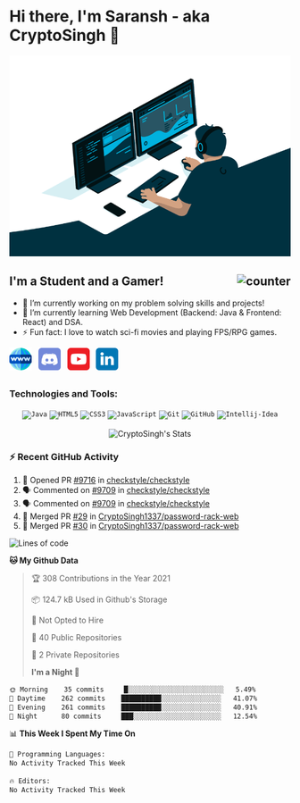 # Hi there, I'm Saransh - aka CryptoSingh 👋

<div align="center">
<img src="https://github.com/CryptoSingh1337/CryptoSingh1337/blob/master/icons/code.gif" height="360px" width="640px" alt="gif"/>
</div>

## I'm a Student and a Gamer!<img src="https://komarev.com/ghpvc/?username=cryptosingh1337" alt="counter" align="right"/>

- 🔭 I’m currently working on my problem solving skills and projects!
- 🌱 I’m currently learning Web Development (Backend: Java & Frontend: React) and DSA.
- ⚡ Fun fact: I love to watch sci-fi movies and playing FPS/RPG games.

<a href="https://cryptosingh1337.github.io/" target="_blank"><img alt="website" height="40px" width="40px" src="./icons/world-wide-web.svg"/></a>&nbsp;&nbsp;
<a href="https://discord.gg/6efHuzv" target="_blank"><img alt="discord" height="40px" width="40px" src="https://raw.githubusercontent.com/edent/SuperTinyIcons/master/images/svg/discord.svg"/></a>&nbsp;&nbsp;
<a href="https://www.youtube.com/cryptosingh" target="_blank"><img alt="youtube" height="40px" width="40px" src="https://raw.githubusercontent.com/edent/SuperTinyIcons/master/images/svg/youtube.svg"/></a>&nbsp;&nbsp;
<a href="https://www.linkedin.com/in/saransh-kumar-2k19/" target="_blank"><img alt="linkedin" height="40px" width="40px" src="https://raw.githubusercontent.com/edent/SuperTinyIcons/master/images/svg/linkedin.svg"/></a>

##

### Technologies and Tools:

<div align="center">
<code><img alt="Java" height="40px" width="40px" src="https://raw.githubusercontent.com/tomchen/stack-icons/master/logos/java.svg" title="Java"/></code>
<code><img alt="HTML5" height="40px" width="40px" src="https://raw.githubusercontent.com/tomchen/stack-icons/master/logos/html-5.svg" title="HTML5"/></code>
<code><img alt="CSS3" height="40px" width="40px" src="https://raw.githubusercontent.com/tomchen/stack-icons/master/logos/css-3.svg" title="CSS3"/></code>
<code><img alt="JavaScript" height="40px" width="40px" src="https://raw.githubusercontent.com/tomchen/stack-icons/master/logos/bootstrap.svg" title="Bootstrap"/></code>
<code><img alt="Git" height="40px" width="40px" src="https://raw.githubusercontent.com/tomchen/stack-icons/master/logos/git-icon.svg" title="Git"/></code>
<code><img alt="GitHub" height="40px" width="40px" src="https://raw.githubusercontent.com/tomchen/stack-icons/master/logos/github-icon.svg" 
title="GitHub"/></code>
<code><img alt="Intellij-Idea" height="40px" width="40px" src="https://raw.githubusercontent.com/tomchen/stack-icons/master/logos/intellij-idea.svg" title="Intellij-IDEA"/></code>
</div>
<br>
<div align="center">
<img  alt="CryptoSingh's Stats" src="https://github-readme-stats-cryptosingh1337.vercel.app/api?username=CryptoSingh1337&show_icons=true&bg_color=FFFFFF&title_color=003140&icon_color=003140&text_color=0486AA" title="Stats"/>
</div>

### ⚡ Recent GitHub Activity

<!--START_SECTION:activity-->

1. 💪 Opened PR [#9716](https://github.com/checkstyle/checkstyle/pull/9716) in [checkstyle/checkstyle](https://github.com/checkstyle/checkstyle)
2. 🗣 Commented on [#9709](https://github.com/checkstyle/checkstyle/issues/9709) in [checkstyle/checkstyle](https://github.com/checkstyle/checkstyle)
3. 🗣 Commented on [#9709](https://github.com/checkstyle/checkstyle/issues/9709) in [checkstyle/checkstyle](https://github.com/checkstyle/checkstyle)
4. 🎉 Merged PR [#29](https://github.com/CryptoSingh1337/password-rack-web/pull/29) in [CryptoSingh1337/password-rack-web](https://github.com/CryptoSingh1337/password-rack-web)
5. 🎉 Merged PR [#30](https://github.com/CryptoSingh1337/password-rack-web/pull/30) in [CryptoSingh1337/password-rack-web](https://github.com/CryptoSingh1337/password-rack-web)
<!--END_SECTION:activity-->

<!--START_SECTION:waka-->

![Lines of code](https://img.shields.io/badge/From%20Hello%20World%20I%27ve%20Written-320716%20lines%20of%20code-blue)

**🐱 My Github Data**

> 🏆 308 Contributions in the Year 2021
>
> 📦 124.7 kB Used in Github's Storage
>
> 🚫 Not Opted to Hire
>
> 📜 40 Public Repositories
>
> 🔑 2 Private Repositories
>
> **I'm a Night 🦉**

```text
🌞 Morning    35 commits     █░░░░░░░░░░░░░░░░░░░░░░░░   5.49%
🌆 Daytime    262 commits    ██████████░░░░░░░░░░░░░░░   41.07%
🌃 Evening    261 commits    ██████████░░░░░░░░░░░░░░░   40.91%
🌙 Night      80 commits     ███░░░░░░░░░░░░░░░░░░░░░░   12.54%

```

📊 **This Week I Spent My Time On**

```text
💬 Programming Languages:
No Activity Tracked This Week

🔥 Editors:
No Activity Tracked This Week

```

<!--END_SECTION:waka-->
